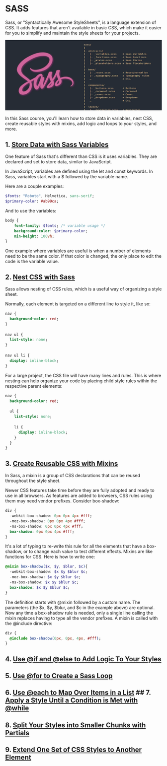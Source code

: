 # SASS

Sass, or "Syntactically Awesome StyleSheets", is a language extension of CSS. It adds features that aren't available in basic CSS, which make it easier for you to simplify and maintain the style sheets for your projects.

![Alt text](screenshot.webp)

In this Sass course, you'll learn how to store data in variables, nest CSS, create reusable styles with mixins, add logic and loops to your styles, and more.

## 1. [Store Data with Sass Variables](https://github.com/pradipchaudhary/SASS/tree/master/01%20Store%20Data%20with%20Sass%20Variables)

One feature of Sass that's different than CSS is it uses variables. They are declared and set to store data, similar to JavaScript.

In JavaScript, variables are defined using the let and const keywords. In Sass, variables start with a $ followed by the variable name.

Here are a couple examples:

```sass
$fonts: "Roboto", Helvetica, sans-serif;
$primary-color: #ab99ca;

```

And to use the variables:

```sass
body {
    font-family: $fonts; /* variable usage */
    background-color: $primary-color;
    min-height: 100vh;
}
```

One example where variables are useful is when a number of elements need to be the same color. If that color is changed, the only place to edit the code is the variable value.

## 2. [Nest CSS with Sass](https://github.com/pradipchaudhary/SASS/tree/master/02%20Nest%20CSS%20with%20Sass)

Sass allows nesting of CSS rules, which is a useful way of organizing a style sheet.

Normally, each element is targeted on a different line to style it, like so:

```sass
nav {
  background-color: red;
}

nav ul {
  list-style: none;
}

nav ul li {
  display: inline-block;
}
```

For a large project, the CSS file will have many lines and rules. This is where nesting can help organize your code by placing child style rules within the respective parent elements:

```sass
nav {
  background-color: red;

  ul {
    list-style: none;

    li {
      display: inline-block;
    }
  }
}

```

## 3. [Create Reusable CSS with Mixins](https://github.com/pradipchaudhary/SASS/tree/master/03%20Create%20Reusable%20CSS%20with%20Mixins)

In Sass, a mixin is a group of CSS declarations that can be reused throughout the style sheet.

Newer CSS features take time before they are fully adopted and ready to use in all browsers. As features are added to browsers, CSS rules using them may need vendor prefixes. Consider box-shadow:

```sass
div {
  -webkit-box-shadow: 0px 0px 4px #fff;
  -moz-box-shadow: 0px 0px 4px #fff;
  -ms-box-shadow: 0px 0px 4px #fff;
  box-shadow: 0px 0px 4px #fff;
}
```

It's a lot of typing to re-write this rule for all the elements that have a box-shadow, or to change each value to test different effects. Mixins are like functions for CSS. Here is how to write one:

```sass
@mixin box-shadow($x, $y, $blur, $c){
  -webkit-box-shadow: $x $y $blur $c;
  -moz-box-shadow: $x $y $blur $c;
  -ms-box-shadow: $x $y $blur $c;
  box-shadow: $x $y $blur $c;
}
```

The definition starts with @mixin followed by a custom name. The parameters (the $x, $y, $blur, and $c in the example above) are optional. Now any time a box-shadow rule is needed, only a single line calling the mixin replaces having to type all the vendor prefixes. A mixin is called with the @include directive:

```sass
div {
  @include box-shadow(0px, 0px, 4px, #fff);
}
```

## 4. [Use @if and @else to Add Logic To Your Styles](https://github.com/pradipchaudhary/SASS/tree/master/04%20Use%20%40if%20and%20%40else%20to%20Add%20Logic%20To%20Your%20Styles)

## 5. [Use @for to Create a Sass Loop](https://github.com/pradipchaudhary/SASS/tree/master/05%20Use%20%40for%20to%20Create%20a%20Sass%20Loop)

## 6. [Use @each to Map Over Items in a List](https://github.com/pradipchaudhary/SASS/tree/master/05%20Use%20%40for%20to%20Create%20a%20Sass%20Loop) ## 7. [Apply a Style Until a Condition is Met with @while](https://github.com/pradipchaudhary/SASS/tree/master/07%20Apply%20a%20Style%20Until%20a%20Condition%20is%20Met%20with%20%40while)

## 8. [Split Your Styles into Smaller Chunks with Partials](https://github.com/pradipchaudhary/SASS/tree/master/08%20Split%20Your%20Styles%20into%20Smaller%20Chunks%20with%20Partials)

## 9. [Extend One Set of CSS Styles to Another Element](https://github.com/pradipchaudhary/SASS/tree/master/09%20Extend%20One%20Set%20of%20CSS%20Styles%20to%20Another%20Element)
